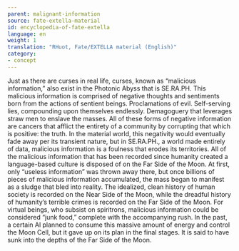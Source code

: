 ```yaml
---
parent: malignant-information
source: fate-extella-material
id: encyclopedia-of-fate-extella
language: en
weight: 1
translation: "RHuot, Fate/EXTELLA material (English)"
category:
- concept
---
```


Just as there are curses in real life, curses, known as “malicious information,” also exist in the Photonic Abyss that is SE.RA.PH.
This malicious information is comprised of negative thoughts and sentiments born from the actions of sentient beings.
Proclamations of evil. Self-serving lies, compounding upon themselves endlessly. Demagoguery that leverages straw men to enslave the masses. All of these forms of negative information are cancers that afflict the entirety of a community by corrupting that which is positive: the truth.
In the material world, this negativity would eventually fade away per its transient nature, but in SE.RA.PH., a world made entirely of data, malicious information is a foulness that erodes its territories.
All of the malicious information that has been recorded since humanity created a language-based culture is disposed of on the Far Side of the Moon. At first, only “useless information” was thrown away there, but once billions of pieces of malicious information accumulated, the mass began to manifest as a sludge that bled into reality.
The idealized, clean history of human society is recorded on the Near Side of the Moon, while the dreadful history of humanity’s terrible crimes is recorded on the Far Side of the Moon.
For virtual beings, who subsist on spiritrons, malicious information could be considered “junk food,” complete with the accompanying rush.
In the past, a certain Al planned to consume this massive amount of energy and control the Moon Cell, but it gave up on its plan in the final stages. It is said to have sunk into the depths of the Far Side of the Moon.
